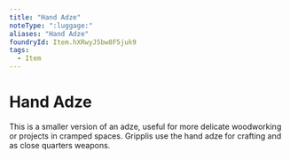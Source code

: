 ```yaml
---
title: "Hand Adze"
noteType: ":luggage:"
aliases: "Hand Adze"
foundryId: Item.hXRwyJ5bw8F5juk9
tags:
  - Item
---
```


# Hand Adze

This is a smaller version of an adze, useful for more delicate woodworking or projects in cramped spaces. Gripplis use the hand adze for crafting and as close quarters weapons.
